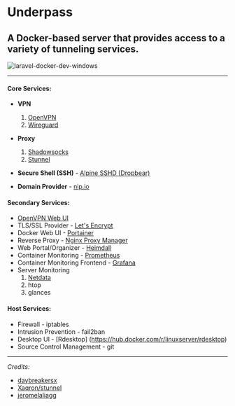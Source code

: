 # Underpass

## A Docker-based server that provides access to a variety of tunneling services.

![laravel-docker-dev-windows](https://user-images.githubusercontent.com/9207205/82763077-731ea700-9e37-11ea-9002-7268133e21a3.png)

***

#### Core Services:
- **VPN**
  1. [OpenVPN](https://github.com/kylemanna/docker-openvpn)
  2. [Wireguard](https://hub.docker.com/r/linuxserver/wireguard)

- **Proxy**
  1. [Shadowsocks](https://hub.docker.com/r/vimagick/shadowsocks/)
  2. [Stunnel](https://hub.docker.com/r/vimagick/stunnel)

- **Secure Shell (SSH)** - [Alpine SSHD (Dropbear)](https://hub.docker.com/r/sjourdan/alpine-sshd)

- **Domain Provider** - [nip.io](https://nip.io/)

#### Secondary Services:
- [OpenVPN Web UI](https://github.com/adamwalach/openvpn-web-ui)
- TLS/SSL Provider - [Let's Encrypt](https://letsencrypt.org/)
- Docker Web UI - [Portainer](https://hub.docker.com/r/portainer/portainer)
- Reverse Proxy - [Nginx Proxy Manager](https://hub.docker.com/r/jlesage/nginx-proxy-manager)
- Web Portal/Organizer - [Heimdall](https://hub.docker.com/r/linuxserver/heimdall)
- Container Monitoring - [Prometheus](https://hub.docker.com/r/prom/prometheus)
- Container Monitoring Frontend - [Grafana](https://hub.docker.com/r/grafana/grafana)
- Server Monitoring
  1. [Netdata](https://hub.docker.com/r/netdata/netdata)
  2. htop
  3. glances

#### Host Services:
- Firewall - iptables
- Intrusion Prevention - fail2ban
- Desktop UI - [Rdesktop] (https://hub.docker.com/r/linuxserver/rdesktop)
- Source Control Management - git

***

_Credits:_

- [daybreakersx](https://github.com/daybreakersx)
- [ Xaqron/stunnel](https://github.com/Xaqron/stunnel)
- [jeromelaliagg](https://www.youtube.com/user/Jeromelaliag)
